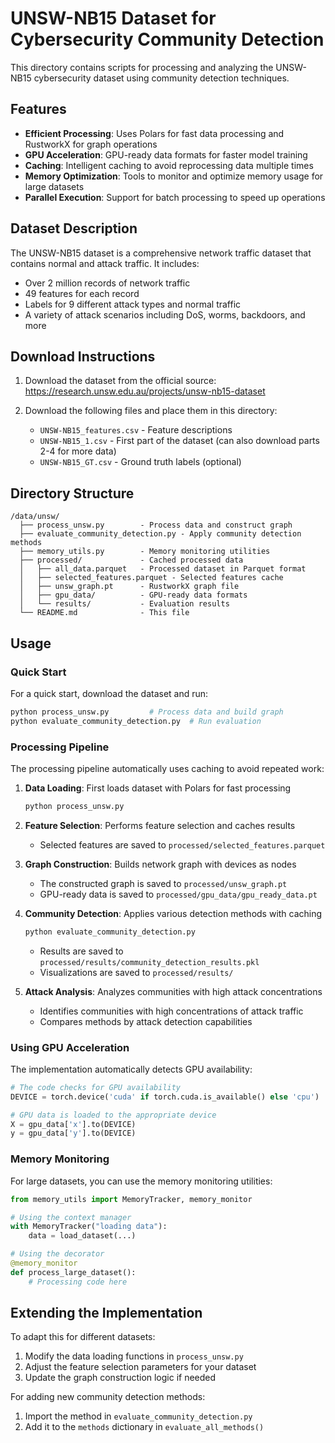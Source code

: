 # UNSW-NB15 Dataset for Cybersecurity Community Detection

This directory contains scripts for processing and analyzing the UNSW-NB15 cybersecurity dataset using community detection techniques.

## Features

- **Efficient Processing**: Uses Polars for fast data processing and RustworkX for graph operations
- **GPU Acceleration**: GPU-ready data formats for faster model training
- **Caching**: Intelligent caching to avoid reprocessing data multiple times
- **Memory Optimization**: Tools to monitor and optimize memory usage for large datasets
- **Parallel Execution**: Support for batch processing to speed up operations

## Dataset Description

The UNSW-NB15 dataset is a comprehensive network traffic dataset that contains normal and attack traffic. It includes:
- Over 2 million records of network traffic 
- 49 features for each record
- Labels for 9 different attack types and normal traffic
- A variety of attack scenarios including DoS, worms, backdoors, and more

## Download Instructions

1. Download the dataset from the official source: https://research.unsw.edu.au/projects/unsw-nb15-dataset

2. Download the following files and place them in this directory:
   - `UNSW-NB15_features.csv` - Feature descriptions
   - `UNSW-NB15_1.csv` - First part of the dataset (can also download parts 2-4 for more data)
   - `UNSW-NB15_GT.csv` - Ground truth labels (optional)

## Directory Structure

```
/data/unsw/
  ├── process_unsw.py        - Process data and construct graph
  ├── evaluate_community_detection.py - Apply community detection methods
  ├── memory_utils.py        - Memory monitoring utilities
  ├── processed/             - Cached processed data
  │   ├── all_data.parquet   - Processed dataset in Parquet format
  │   ├── selected_features.parquet - Selected features cache
  │   ├── unsw_graph.pt      - RustworkX graph file
  │   ├── gpu_data/          - GPU-ready data formats
  │   └── results/           - Evaluation results
  └── README.md              - This file
```

## Usage

### Quick Start

For a quick start, download the dataset and run:

```bash
python process_unsw.py         # Process data and build graph
python evaluate_community_detection.py  # Run evaluation
```

### Processing Pipeline

The processing pipeline automatically uses caching to avoid repeated work:

1. **Data Loading**: First loads dataset with Polars for fast processing
   ```bash
   python process_unsw.py
   ```

2. **Feature Selection**: Performs feature selection and caches results
   - Selected features are saved to `processed/selected_features.parquet`

3. **Graph Construction**: Builds network graph with devices as nodes
   - The constructed graph is saved to `processed/unsw_graph.pt`
   - GPU-ready data is saved to `processed/gpu_data/gpu_ready_data.pt`

4. **Community Detection**: Applies various detection methods with caching
   ```bash
   python evaluate_community_detection.py
   ```
   - Results are saved to `processed/results/community_detection_results.pkl`
   - Visualizations are saved to `processed/results/`

5. **Attack Analysis**: Analyzes communities with high attack concentrations
   - Identifies communities with high concentrations of attack traffic
   - Compares methods by attack detection capabilities

### Using GPU Acceleration

The implementation automatically detects GPU availability:

```python
# The code checks for GPU availability
DEVICE = torch.device('cuda' if torch.cuda.is_available() else 'cpu')

# GPU data is loaded to the appropriate device
X = gpu_data['x'].to(DEVICE)
y = gpu_data['y'].to(DEVICE)
```

### Memory Monitoring

For large datasets, you can use the memory monitoring utilities:

```python
from memory_utils import MemoryTracker, memory_monitor

# Using the context manager
with MemoryTracker("loading data"):
    data = load_dataset(...)

# Using the decorator
@memory_monitor
def process_large_dataset():
    # Processing code here
```

## Extending the Implementation

To adapt this for different datasets:
1. Modify the data loading functions in `process_unsw.py`
2. Adjust the feature selection parameters for your dataset
3. Update the graph construction logic if needed

For adding new community detection methods:
1. Import the method in `evaluate_community_detection.py`
2. Add it to the `methods` dictionary in `evaluate_all_methods()`